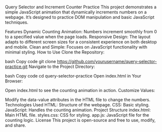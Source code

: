 Query Selector and Increment Counter Practice
This project demonstrates a simple JavaScript animation that dynamically increments numbers on a webpage. It’s designed to practice DOM manipulation and basic JavaScript techniques.

Features
Dynamic Counting Animation: Numbers increment smoothly from 0 to a specified value when the page loads.
Responsive Design: The layout adapts to different screen sizes for a consistent experience on both desktop and mobile.
Clean and Simple: Focuses on JavaScript functionality with minimal styling.
How to Use
Clone the Repository:

bash
Copy code
git clone https://github.com/yourusername/query-selector-practice.git
Navigate to the Project Directory:

bash
Copy code
cd query-selector-practice
Open index.html in Your Browser:

Open index.html to see the counting animation in action.
Customize Values:

Modify the data-value attributes in the HTML file to change the numbers.
Technologies Used
HTML: Structure of the webpage.
CSS: Basic styling.
JavaScript: Handles the counting animation.
Project Structure
index.html: Main HTML file.
styles.css: CSS for styling.
app.js: JavaScript file for the counting logic.
License
This project is open-source and free to use, modify, and share.
